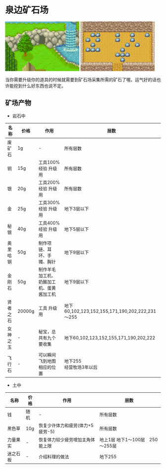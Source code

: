 # 泉边矿石场

![泉之矿场.png](泉之矿场.png)
![泉之矿场2.png](泉之矿场2.png)

当你需要升级你的道具的时候就需要到矿石场采集所需的矿石了喔。运气好的话也许能挖到什么好东西也说不定。

## 矿场产物

- 岩石中

名称|价格|作用|层数
-|-|-|-
废矿石|1g|-|所有层数
铜|15g|工具100%经验 升级用|所有层数
银|20g|工具200%经验 升级用|所有层数
金|25g|工具300%经验 升级用|地下3层以下
秘银|40g|工具400%经验 升级用|地下5层以下
奥里哈钢|50g|制作项链、耳环、手镯、胸针|地下9层以下
金刚石|50g|制作羊毛加工机、奶酪加工机、蛋黄酱加工机|地下9层以下
贤者之石|20000g|工具 升级用|地下60,102,123,152,155,171,190,202,222,231～255
女神之玉|-|秘宝，总共有九个要收集|地下60,102,123,152,155,171,190,202,222
飞行石|-|可以瞬间飞到地图相应的位置|地下255<br>经营牧场3年以后

- 土中

名称|价格|作用|层数
-|-|-|-
钱|随机|-|所有层数
黑色草|10g|恢复少许体力和疲劳(体力+5疲劳-5)|所有层数
力量果实|-|恢复体力较少疲劳增加主角体能上限|地上1层 地下1～100层　250～255层
迷之石板|-|介绍料理的做法|地下255
